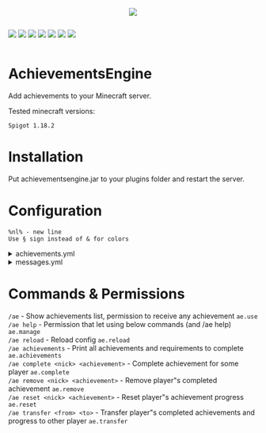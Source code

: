 <p align="center">
  <img src="https://i.imgur.com/FRDyMxv.png">
</p>

<div style="display:inline-block">
  <p align="center">
    <img src="https://img.shields.io/github/v/release/qWojtpl/achievementsengine">
    <img src="https://img.shields.io/github/languages/top/qWojtpl/achievementsengine">
    <img src="https://img.shields.io/github/repo-size/qWojtpl/achievementsengine">
  </p>
</div>
<div style="display:inline-block">
  <p align="center">
    <img src="https://img.shields.io/github/downloads/qWojtpl/achievementsengine/latest/total">
    <img src="https://img.shields.io/github/commit-activity/m/qWojtpl/achievementsengine">
    <img src="https://img.shields.io/github/commits-since/qWojtpl/achievementsengine/latest">
    <img src="https://img.shields.io/github/last-commit/qWojtpl/achievementsengine">
  </p>
</div>

<br>

# AchievementsEngine

<p>Add achievements to your Minecraft server.</p>
<p>Tested minecraft versions: </p> 

`Spigot 1.18.2`

# Installation

<p>Put achievementsengine.jar to your plugins folder and restart the server.</p>

# Configuration

`%nl% - new line`<br>
`Use § sign instead of & for colors`

<details><summary>achievements.yml</summary>
<br>

`* means anything, eg. kill 10 * (means kill 10 any entity), drop 64 * (means drop 64 of any item)`
<br>

## Supported events:

```java
- join        // Join event, eg. join 1 server
- kill*       // Kill event, eg. kill 20 zombie named Super Zombie!!
- interact    // Interact block event, eg. interact 50 stone_button
- break       // Break block event, eg. break 64 dirt
- place       // Place block event, eg. place 128 spruce_log
- pickup*     // Pickup (how many items, not how many times) item event, eg. pickup 32 slime_ball
- T_pickup*   // Pickup (how many times, not how many items) item event, eg. T_pickup 5 dirt
- drop*       // Drop (how many items, not how many times) item event, eg. drop 64 stone
- T_drop*     // Drop (how many times, not how many items) item event, eg. T_drop 10 diamond_sword
- craft*      // Craft (how many items, not how many times) item event, eg. craft 1 cake
- T_craft*    // Craft (how many times, now how many items) item event, eg. craft 10 diamond_pickaxe
- enchant*    // Enchant item event, eg. enchant 1 diamond_sword named Magic sword!
- fish        // Fish (using fishing rod) event, eg. fish 64 pufferfish
- catch       // Catch (using fishing rod) entity, eg. catch 10 wolf
- shoot*      // Shoot event, eg. shoot 20 bow
- throw       // Throw event, eg. throw 64 snowball, throw 10 trident
- command     // Send command event (without arguments), eg. command 30 /ae
- chat        // Send chat message event, eg. chat 10 Wiggle-Wiggle
- complete    // Complete achievement event, eg. complete 1 <other achievement key>
```

<sup>* - event that supports names, eg. `kill 1 villager named Some Villager`</sup>

## YML Fields:

<b>
Every key must be child of "achievements"<br>
Before below fields add parent key<br>
</b>
<br>

`enabled` - Mark if achievemnt is enabled<br>
`name` - Achievement name<br>
`description` - Achievement description<br>
`item` - GUI item (default is bedrock)<br>
`showProgress` - If true shows the progress in GUI and e<br>
`announceProgress` - If true announce when player will progress in achievement by sending chat message to him<br>
`events` - List of events required to complete this achievement (syntax: {EVENT} {HOW_MANY_TIMES} {BLOCK/ENTITY/ITEM/TEXT} [named] [TEXT]), eg.<br>

```yml
events:
- break 64 dirt
- fish 10 cod
```

`actions` - List of actions (commands) which will be fired when player will complete achievement<br>

<b>
{0} - player nickname<br>
{1} - achievement name
</b>

```yml
actions:
- say {0} completed achievement {1}!
- give {0} minecraft:diamond 1
```

## Example configuration:

```yml
achievements:
  "0":
    enabled: true
    name: '§6§lMarksman'
    description: '§aShoot 64 times from bow%nl%§aRewards:%nl%§b12 diamonds'
    item: BOW
    showProgress: false
    announceProgress: false
    events:
    - shoot 64 bow
    actions:
    - give {0} minecraft:diamond 12
  "fisherman":
    enabled: true
    name: '§1§lFisherman'
    description: '§aFish 50 cods%nl%§aRewards:%nl%§232 emeralds'
    item: FISHING_ROD
    showProgress: true
    announceProgress: tre
    events:
    - fish 50 cod
    actions:
    - give {0} minecraft:emerald 32
  "fame":
    enabled: true
    name: '§6§lIm fame!'
    description: '§aComplete all achievements'
    item: GOLD_BLOCK
    showProgress: false
    announceProgress: false
    events:
    - complete 1 0
    - complete 1 fisherman
    actions:
    - give {0} minecraft:gold_block 64
    - 'say {0} Completed all achievements! ;O'
```

## Default configuration:

```yml
achievements:
  "0":
    enabled: true
    name: §2§lSample Achievement
    description: §aUse /ae command and get 1 diamond.
    item: BEDROCK
    showProgress: false
    announceProgress: false
    events:
    - command 1 /ae
    actions:
    - give {0} minecraft:diamond 1
```

</details>

<details><summary>messages.yml</summary>

## YML Fields:

<b>
Every field must be child of "messages"<br>
</b>
<br>

`prefix` - Commands prefix.<br>
`gui-title` - GUI title<br>
`gui-next` - Next GUI page<br>
`gui-previous` - Previous GUI page<br>
`complete-message` - Complete achievement chat message. {0} is achievement name<br>
`progress-message` - Progress achievement chat message. {0} is achievement name<br>
`progress` - Progress (text in GUI)<br>
`progress-field-prefix`: Prefix in GUI progress list<br>
`completed` - Completed (text in GUI)<br>

## Default configuration:

```yml
messages:
  prefix: '§2[§6AchievementsEngine§2] '
  gui-title: Achievements (Page {0}/{1})
  gui-next: §f§lNext page
  gui-previous: §f§lPrevious page
  complete-message: "§6§k--------------%nl%%nl%§a§lNew achievement!%nl%§a§lUnlocked:
    {0}%nl%%nl%§6§k--------------"
  progress-message: §aYou made progress in achievement {0}§a!
  progress: "§6§lProgress:"
  progress-field-prefix: §7§l- §b
  completed: §aCOMPLETED!
```

</details>

# Commands & Permissions

`/ae`                                - Show achievements list, permission to receive any achievement `ae.use`<br> 
`/ae help`                           - Permission that let using below commands (and /ae help) `ae.manage`<br> 
`/ae reload`                         - Reload config `ae.reload`<br>
`/ae achievements`                   - Print all achievements and requirements to complete `ae.achievements`<br>
`/ae complete <nick> <achievement>`  - Complete achievement for some player `ae.complete`<br>
`/ae remove <nick> <achievement>`    - Remove player"s completed achievement `ae.remove`<br>
`/ae reset <nick> <achievement>`     - Reset player"s achievement progress `ae.reset`<br>
`/ae transfer <from> <to>`           - Transfer player"s completed achievements and progress to other player `ae.transfer`<br>
